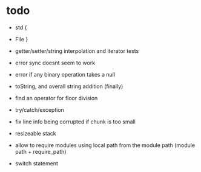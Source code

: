 # todo

* std {
 + File
}

* getter/setter/string interpolation and iterator tests

* error sync doesnt seem to work
* error if any binary operation takes a null 
* toString, and overall string addition (finally)
* find an operator for floor division
* try/catch/exception
* fix line info being corrupted if chunk is too small
* resizeable stack
* allow to require modules using local path from the module path (module path + require_path)
* switch statement
